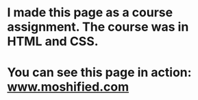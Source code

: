 # I made this page as a course assignment. The course was in HTML and CSS. 
# You can see this page in action: www.moshified.com
